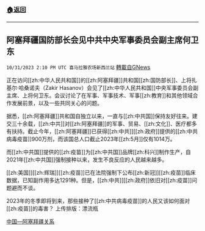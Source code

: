 ###  [:house:返回](README.md)
---


## 阿塞拜疆国防部长会见中共中央军事委员会副主席何卫东
`10/31/2023 2:10 PM UTC 喜马拉雅农场新西兰站` [轉載自GNews](https://gnews.org/articles/1904142)

正在访问[[zh:中华人民共和国]]的[[zh:阿塞拜疆]]共和国[[zh:国防部长]]、上将扎基尔·哈桑诺夫（Zakir Hasanov）会见了[[zh:中华人民共和国]]中央军事委员会副主席、上将何卫东。会议讨论了在军事、军事技术、军事[[zh:教育]]和其他领域合作发展前景，以及一些共同关心的问题。

据悉，[[zh:阿塞拜疆]]共和国自独立以来，一直与[[zh:中共国]]保持友好往来。建交三十余载，[[zh:中共]]对[[zh:阿塞拜疆]]的军事、贸易、[[zh:文化]]、医疗都多有扶持。截止今年，[[zh:阿塞拜疆]]已获得[[zh:中共]][[zh:政府]]提供的[[zh:中共病毒疫苗]]900万剂，而该国总人口截止2023年[[zh:5月]]仅有1014万。

而[[zh:中共国]]提供的[[zh:疫苗]]为[[zh:中共国]]品牌[[zh:科兴]]制作生产，自2021年[[zh:中共国]]强制接种以来，发生不良反应的人民越来越多。

[[zh:美国]][[zh:辉瑞]][[zh:疫苗]]已在法院强制下公布[[zh:新冠]][[zh:疫苗]]临床数据，已知副作用多达1291种。但是，[[zh:中共]][[zh:政府]]依旧对[[zh:疫苗]]问题避而不谈。

2023年的冬季即将到来，那些接种了[[zh:中共病毒疫苗]]的人民又该如何面对[[zh:疫苗]]的毒害？
上传排版：漂流瓶

[中国—阿塞拜疆关系](https://zh.wikipedia.org/wiki/中国—阿塞拜疆关系)
